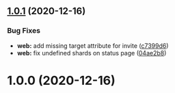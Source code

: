 ## [1.0.1](https://github.com/chamburr/wyvor/compare/v1.0.0...v1.0.1) (2020-12-16)

### Bug Fixes

- **web:** add missing target attribute for invite
  ([c7399d6](https://github.com/chamburr/wyvor/commit/c7399d6fd16cdb8064d66bad14696e784b1700c3))
- **web:** fix undefined shards on status page
  ([04ae2b8](https://github.com/chamburr/wyvor/commit/04ae2b8d8ca9d9b4262b44d5a95d190b024941d6))

# 1.0.0 (2020-12-16)
